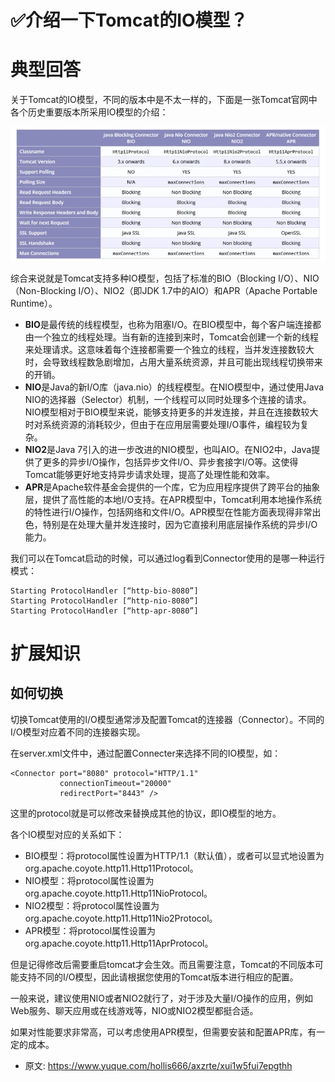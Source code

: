 # ✅介绍一下Tomcat的IO模型？
<!--page header-->

<a name="Mb3Sz"></a>
# 典型回答

关于Tomcat的IO模型，不同的版本中是不太一样的，下面是一张Tomcat官网中各个历史重要版本所采用IO模型的介绍：

![image.png](./img/vfj2FWGRzt_r0qzJ/1690605161347-193f9771-970d-4b79-bc2e-d946ed9af782-038579.png)

综合来说就是Tomcat支持多种IO模型，包括了标准的BIO（Blocking I/O）、NIO（Non-Blocking I/O）、NIO2（即JDK 1.7中的AIO）和APR（Apache Portable Runtime）。

- **BIO**是最传统的线程模型，也称为阻塞I/O。在BIO模型中，每个客户端连接都由一个独立的线程处理。当有新的连接到来时，Tomcat会创建一个新的线程来处理请求。这意味着每个连接都需要一个独立的线程，当并发连接数较大时，会导致线程数急剧增加，占用大量系统资源，并且可能出现线程切换带来的开销。
- **NIO**是Java的新I/O库（java.nio）的线程模型。在NIO模型中，通过使用Java NIO的选择器（Selector）机制，一个线程可以同时处理多个连接的请求。NIO模型相对于BIO模型来说，能够支持更多的并发连接，并且在连接数较大时对系统资源的消耗较少，但由于在应用层需要处理I/O事件，编程较为复杂。
- **NIO2**是Java 7引入的进一步改进的NIO模型，也叫AIO。在NIO2中，Java提供了更多的异步I/O操作，包括异步文件I/O、异步套接字I/O等。这使得Tomcat能够更好地支持异步请求处理，提高了处理性能和效率。
- **APR**是Apache软件基金会提供的一个库，它为应用程序提供了跨平台的抽象层，提供了高性能的本地I/O支持。在APR模型中，Tomcat利用本地操作系统的特性进行I/O操作，包括网络和文件I/O。APR模型在性能方面表现得非常出色，特别是在处理大量并发连接时，因为它直接利用底层操作系统的异步I/O能力。


我们可以在Tomcat启动的时候，可以通过log看到Connector使用的是哪一种运行模式：

```
Starting ProtocolHandler [“http-bio-8080”]
Starting ProtocolHandler [“http-nio-8080”]
Starting ProtocolHandler [“http-apr-8080”]
```

<a name="xKXyB"></a>
# 扩展知识

<a name="yzIcn"></a>
## 如何切换

切换Tomcat使用的I/O模型通常涉及配置Tomcat的连接器（Connector）。不同的I/O模型对应着不同的连接器实现。

在server.xml文件中，通过配置Connecter来选择不同的IO模型，如：

```
<Connector port="8080" protocol="HTTP/1.1"
           connectionTimeout="20000"
           redirectPort="8443" />
```

这里的protocol就是可以修改来替换成其他的协议，即IO模型的地方。

各个IO模型对应的关系如下：

- BIO模型：将protocol属性设置为HTTP/1.1（默认值），或者可以显式地设置为org.apache.coyote.http11.Http11Protocol。
- NIO模型：将protocol属性设置为org.apache.coyote.http11.Http11NioProtocol。
- NIO2模型：将protocol属性设置为org.apache.coyote.http11.Http11Nio2Protocol。
- APR模型：将protocol属性设置为org.apache.coyote.http11.Http11AprProtocol。

但是记得修改后需要重启tomcat才会生效。而且需要注意，Tomcat的不同版本可能支持不同的I/O模型，因此请根据您使用的Tomcat版本进行相应的配置。

一般来说，建议使用NIO或者NIO2就行了，对于涉及大量I/O操作的应用，例如Web服务、聊天应用或在线游戏等，NIO或NIO2模型都挺合适。

如果对性能要求非常高，可以考虑使用APR模型，但需要安装和配置APR库，有一定的成本。


<!--page footer-->
- 原文: <https://www.yuque.com/hollis666/axzrte/xui1w5fui7epgthh>